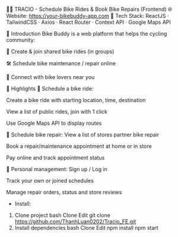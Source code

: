 🚴‍♂️ TRACIO - Schedule Bike Rides & Book Bike Repairs (Frontend)
🌐 Website: https://your-bikebuddy-app.com
📁 Tech Stack: ReactJS · TailwindCSS · Axios · React Router · Context API · Google Maps API

📌 Introduction
Bike Buddy is a web platform that helps the cycling community:

📍 Create & join shared bike rides (in groups)

🛠️ Schedule bike maintenance / repair online

💬 Connect with bike lovers near you

🎯 Highlights
🚴 Schedule a bike ride:

Create a bike ride with starting location, time, destination

View a list of public rides, join with 1 click

Use Google Maps API to display routes

🔧 Schedule bike repair:
View a list of stores partner bike repair

Book a repair/maintenance appointment at home or in store

Pay online and track appointment status

📱 Personal management:
Sign up / Log in

Track your own or joined schedules

Manage repair orders, status and store reviews
- Install:
1. Clone project
bash
Clone
Edit
git clone https://github.com/ThanhLuan0202/Tracio_FE.git
2. Install dependencies
bash
Clone
Edit
npm install
npm start
